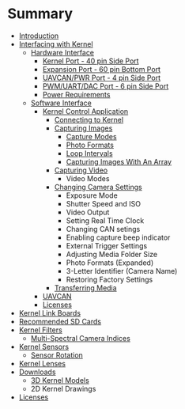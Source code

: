 # Summary

* [Introduction](README.md)
* [Interfacing with Kernel](interfacing-with-kernel.md)
  * [Hardware Interface](interfacing-with-kernel/hardware-interface.md)
    * [Kernel Port - 40 pin Side Port](interfacing-with-kernel/hardware-interface/kernel-port-40-pin-side-port.md)
    * [Expansion Port - 60 pin Bottom Port](interfacing-with-kernel/hardware-interface/expansion-port-60-pin-bottom-port.md)
    * [UAVCAN/PWR Port - 4 pin Side Port](interfacing-with-kernel/hardware-interface/uavcan-port.md)
    * [PWM/UART/DAC Port - 6 pin Side Port](interfacing-with-kernel/hardware-interface/gps-port.md)
    * [Power Requirements](interfacing-with-kernel/hardware-interface/powering-kernel.md)
  * [Software Interface](interfacing-with-kernel/software-interface.md)
    * [Kernel Control Application](interfacing-with-kernel/software-interface/qgis-plugin.md)
      * [Connecting to Kernel](interfacing-with-kernel/software-interface/qgis-plugin/connecting-to-kernel.md)
      * [Capturing Images](interfacing-with-kernel/software-interface/qgis-plugin/capturing-images.md)
        * [Capture Modes](interfacing-with-kernel/software-interface/qgis-plugin/capturing-images/capture-modes.md)
        * [Photo Formats](interfacing-with-kernel/software-interface/qgis-plugin/capturing-images/photo-formats.md)
        * [Loop Intervals](interfacing-with-kernel/software-interface/qgis-plugin/capturing-images/loop-intervals.md)
        * [Capturing Images With An Array](interfacing-with-kernel/software-interface/qgis-plugin/capturing-images/capturing-images-with-an-array.md)
      * [Capturing Video](interfacing-with-kernel/software-interface/qgis-plugin/capturing-video.md)
        * Video Modes
      * [Changing Camera Settings](interfacing-with-kernel/software-interface/qgis-plugin/changing-camera-settings.md)
        * Exposure Mode
        * Shutter Speed and ISO
        * Video Output
        * Setting Real Time Clock
        * Changing CAN setings
        * Enabling capture beep indicator
        * External Trigger Settings
        * Adjusting Media Folder Size
        * Photo Formats \(Expanded\)
        * 3-Letter Identifier \(Camera Name\)
        * Restoring Factory Settings
      * [Transferring Media](interfacing-with-kernel/software-interface/qgis-plugin/transferring-media.md)
    * [UAVCAN](interfacing-with-kernel/software-interface/uavcan.md)
    * [Licenses](interfacing-with-kernel/software-interface/licenses.md)
* [Kernel Link Boards](kernel-link-boards.md)
* [Recommended SD Cards](recommended-sd-cards.md)
* [Kernel Filters](kernel-filters.md)
  * [Multi-Spectral Camera Indices](kernel-filters/filter-index-list.md)
* [Kernel Sensors](kernel-sensors.md)
  * [Sensor Rotation](kernel-sensors/sensor-rotation.md)
* [Kernel Lenses](kernel-lenses.md)
* [Downloads](downloads.md)
  * [3D Kernel Models](downloads/3d-kernel-models.md)
  * 2D Kernel Drawings
* [Licenses](licenses.md)

